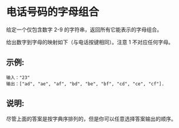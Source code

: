 # 电话号码的字母组合

给定一个仅包含数字 2-9 的字符串，返回所有它能表示的字母组合。

给出数字到字母的映射如下（与电话按键相同）。注意 1 不对应任何字母。

## 示例:
```
输入："23"
输出：["ad", "ae", "af", "bd", "be", "bf", "cd", "ce", "cf"].
```

## 说明:
尽管上面的答案是按字典序排列的，但是你可以任意选择答案输出的顺序。
